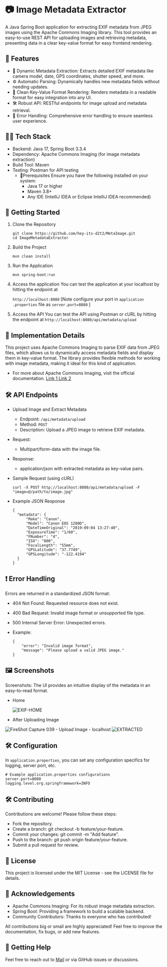 # 📷 Image Metadata Extractor
A Java Spring Boot application for extracting EXIF metadata from JPEG images using the Apache Commons Imaging library. This tool provides an easy-to-use REST API for uploading images and retrieving metadata, presenting data in a clear key-value format for easy frontend rendering.

## 🌟 Features
- 📸 Dynamic Metadata Extraction: Extracts detailed EXIF metadata like camera model, date, GPS coordinates, shutter speed, and more.
- ⚙️ Automatic Parsing: Dynamically handles new metadata fields without needing updates.
- 📝 Clean Key-Value Format Rendering: Renders metadata in a readable format for easy integration into any UI.
- 🛠 Robust API: RESTful endpoints for image upload and metadata retrieval.
- 🚦 Error Handling: Comprehensive error handling to ensure seamless user experience.
## 🧑‍💻 Tech Stack
- Backend: Java 17, Spring Boot 3.3.4
- Dependency: Apache Commons Imaging (for image metadata extraction)
- Build Tool: Maven
- Testing: Postman for API testing 
  - 🔌Prerequisites
    Ensure you have the following installed on your system:
      - Java 17 or higher
      - Maven 3.8+
      - Any IDE (IntelliJ IDEA or Eclipse  IntelliJ IDEA recommended)
## 🚀 Getting Started
1. Clone the Repository
   
   ```
   git clone https://github.com/hey-its-d2t2/MetaImage.git
   cd ImageMetadataExtractor
    ```
2. Build the Project
   
   ```
   mvn clean install
   ```
3. Run the Application
   
   ```
   mvn spring-boot:run
   ```
4. Access the application
   You can test the application at your localhost by hitting the endpoint at
   
   `http://localhost:8080` [Note  configure your port in `application .properties` file as `server.port=8080` ]
6. Access the API
   You can test the API using Postman or cURL by hitting the endpoint at
   `http://localhost:8080/api/metadata/upload`

## 📑 Implementation Details
This project uses Apache Commons Imaging to parse EXIF data from JPEG files, which allows us to dynamically access metadata fields and display them in key-value format. The library provides flexible methods for working with image metadata, making it ideal for this kind of application.

- For more about Apache Commons Imaging, visit the official documentation. <a href ="https://commons.apache.org/proper/commons-imaging/gettingstarted.htm" target='_blank'> Link 1 </a>
<a href = "https://github.com/apache/commons-imaging/blob/master/src/test/java/org/apache/commons/imaging/examples/MetadataExample.java" target = '_blank'> Link 2 </a>

## 🛠 API Endpoints
- Upload Image and Extract Metadata
  - Endpoint: `/api/metadata/upload`
  - Method: `POST`
  - Description: Upload a JPEG image to retrieve EXIF metadata.
- Request:
    - Multipart/form-data with the image file.
- Response:
  - application/json with extracted metadata as key-value pairs.
- Sample Request (using cURL)
  
  ```
  curl -X POST http://localhost:8080/api/metadata/upload -F "image=@/path/to/image.jpg"
  ```
- Example JSON Response

  ```
  {
    "metadata": {
        "Make": "Canon",
        "Model": "Canon EOS 1200D",
        "DateTimeOriginal": "2019:09:04 13:27:40",
        "ExposureTime": "1/60",
        "FNumber": "4",
        "ISO": "800",
        "FocalLength": "55mm",
        "GPSLatitude": "37.7749",
        "GPSLongitude": "-122.4194"
    }
  }
  
  ```

## ❗ Error Handling
Errors are returned in a standardized JSON format:

- 404 Not Found: Requested resource does not exist.
- 400 Bad Request: Invalid image format or unsupported file type.
- 500 Internal Server Error: Unexpected errors.
- Example:

  ```
  {
      "error": "Invalid image format",
      "message": "Please upload a valid JPEG image."
  }
  ```
## 🖼 Screenshots

Screenshots: The UI provides an intuitive display of the metadata in an easy-to-read format.

- Home

  ![EXIF-HOME](https://github.com/user-attachments/assets/f6921216-a4b0-4bf6-b73a-2fe7b8d2f001)
  
- After Uploading Image

![FireShot Capture 039 - Upload Image - localhost](https://github.com/user-attachments/assets/d8e3db61-d4c5-438f-9f1b-48cf2a27e7a4)
![EXTRACTED](https://github.com/user-attachments/assets/40c0506f-0f59-40a1-986b-b1895cd42eea)


## 🛠 Configuration
In `application.properties`, you can set any configuration specifics for logging, server port, etc.
  
  ```
  # Example application.properties configurations
  server.port=8080
  logging.level.org.springframework=INFO
  ```

## 🛠 Contributing
Contributions are welcome! Please follow these steps:

- Fork the repository.
- Create a branch: git checkout -b feature/your-feature.
- Commit your changes: git commit -m "Add feature".
- Push to the branch: git push origin feature/your-feature.
- Submit a pull request for review.

## 📜 License
This project is licensed under the MIT License - see the LICENSE file for details.

## 🙏 Acknowledgements
- Apache Commons Imaging: For its robust image metadata extraction.
- Spring Boot: Providing a framework to build a scalable backend.
- Community Contributors: Thanks to everyone who has contributed!

All contributions big or small are highly appreciated! Feel free to improve the documentation, fix bugs, or add new features.

## 👋 Getting Help
 Feel free to reach out to  <a href="mailto:deepsinghkumar01@gmail.com" target="_blank"> Mail</a> or via GitHub issues or discussions.
